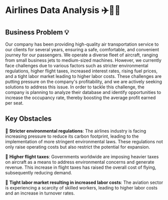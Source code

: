 # Airlines Data Analysis ✈️🧑‍✈️

## Business Problem 💡

Our company has been providing high-quality air transportation service to our clients for several years, ensuring a safe, comfortable, and convenient journey for our 
passengers. We operate a diverse fleet of aircraft, ranging from small business jets to medium-sized machines. However, we currently face challenges due to various 
factors such as stricter environmental regulations, higher flight taxes, increased interest rates, rising fuel prices, and a tight labor market leading to higher labor 
costs. These challenges are putting pressure on the company's profitability, and we are actively seeking solutions to address this issue. In order to tackle this 
challenge, the company is planning to analyze their database and identify opportunities to increase the occupancy rate, thereby boosting the average profit earned 
per seat.

## Key Obstacles 
🛑 <b>Stricter environmental regulations</b>: The airlines industry is facing increasing pressure to reduce its carbon footprint, leading to the implementation of more stringent
    environmental laws. These regulations not only raise operating costs but also restrict the potential for expansion.

🛑 <b>Higher flight taxes</b>: Governments worldwide are imposing heavier taxes on aircraft as a means to address environmental concerns and generate revenue. This increase in
    flight taxes has raised the overall cost of flying, subsequently reducing demand.

🛑 <b>Tight labor market resulting in increased labor costs</b>: The aviation sector is experiencing a scarcity of skilled workers, leading to higher labor costs and an increase
    in turnover rates.





